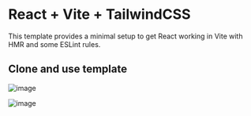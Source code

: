 # React + Vite + TailwindCSS

This template provides a minimal setup to get React working in Vite with HMR and some ESLint rules.

## Clone and use template 

![image](https://github.com/user-attachments/assets/d69e03da-2f8c-41ec-be1e-eb0990a6608b)

![image](https://github.com/user-attachments/assets/ddf8202d-2efb-4b9d-92c0-6dfe927f7778)
